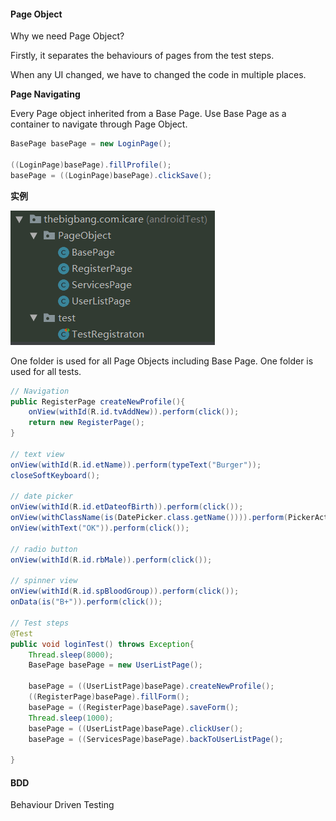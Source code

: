 #### Page Object

Why we need Page Object?

Firstly, it separates the behaviours of pages from the test steps.

When any UI changed, we have to changed the code in multiple places.



**Page Navigating**

Every Page object inherited from a Base Page. Use Base Page as a container to navigate through Page Object.

```java
BasePage basePage = new LoginPage();

((LoginPage)basePage).fillProfile();
basePage = ((LoginPage)basePage).clickSave();
```



**实例**

![image-20201008100714368](image-20201008100714368.png)

One folder is used for all Page Objects including Base Page. One folder is used for all tests.



```java
// Navigation
public RegisterPage createNewProfile(){
    onView(withId(R.id.tvAddNew)).perform(click());
    return new RegisterPage();
}

// text view
onView(withId(R.id.etName)).perform(typeText("Burger"));
closeSoftKeyboard();

// date picker
onView(withId(R.id.etDateofBirth)).perform(click());
onView(withClassName(is(DatePicker.class.getName()))).perform(PickerActions.setDate(1984, 4, 29));
onView(withText("OK")).perform(click());

// radio button
onView(withId(R.id.rbMale)).perform(click());

// spinner view
onView(withId(R.id.spBloodGroup)).perform(click());
onData(is("B+")).perform(click());

// Test steps
@Test
public void loginTest() throws Exception{
    Thread.sleep(8000);
    BasePage basePage = new UserListPage();

    basePage = ((UserListPage)basePage).createNewProfile();
    ((RegisterPage)basePage).fillForm();
    basePage = ((RegisterPage)basePage).saveForm();
    Thread.sleep(1000);
    basePage = ((UserListPage)basePage).clickUser();
    basePage = ((ServicesPage)basePage).backToUserListPage();

}
```



#### BDD

Behaviour Driven Testing


